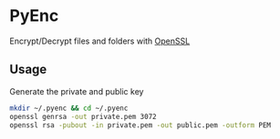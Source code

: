 # PyEnc

Encrypt/Decrypt files and folders with [OpenSSL](https://www.openssl.org/)

## Usage

Generate the private and public key

```bash
mkdir ~/.pyenc && cd ~/.pyenc
openssl genrsa -out private.pem 3072
openssl rsa -pubout -in private.pem -out public.pem -outform PEM
```
